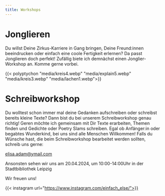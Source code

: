 ```yaml
---
title: Workshops
---
```


# Jonglieren

Du willst Deine Zirkus-Karriere in Gang bringen, Deine Freund:innen beeindrucken oder einfach eine coole Fertigkeit erlernen?
Da passt Jonglieren doch perfekt! Zufällig biete ich demnächst einen Jonglier-Workshop an. Komme gerne vorbei.


{{< polyptychon "media/kreis4.webp" "media/explain5.webp" "media/kreis3.webp" "media/lachen1.webp">}}

# Schreibworkshop

Du wolltest schon immer mal deine Gedanken aufschreiben oder schreibst bereits kleine Texte?
Dann bist du bei unserem Schreibworkshop genau richtig!
Geren möchte ich gemeinsam mit Dir Texte erarbeiten, Themen finden und Gedichte oder Poetry Slams schreiben.
Egal ob Anfänger:in oder begabtes Wunderkind, bei uns sind alle Menschen Willkommen!
Falls du Wünsche hast, die beim Schreibworkshop bearbeitet werden sollten, schreib uns gerne:

elisa.adam@ymail.com

Ansonsten sehen wir uns am 
20.04.2024, um 10:00-14:00Uhr in der Stadtbibliothek Leipzig

Wir freuen uns!


{{< instagram url="https://www.instagram.com/einfach_else/">}}
